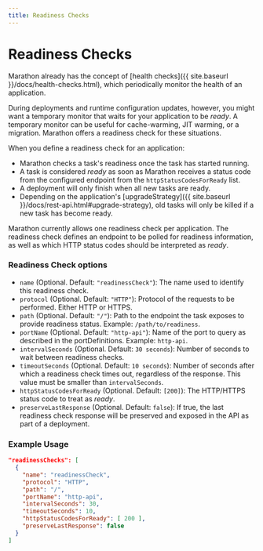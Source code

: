 ```yaml
---
title: Readiness Checks
---
```


# Readiness Checks

Marathon already has the concept of [health checks]({{ site.baseurl }}/docs/health-checks.html), which periodically monitor the health of an application. 

During deployments and runtime configuration updates, however, you might want a temporary monitor that waits for your application to be _ready_. A temporary monitor can be useful for cache-warming, JIT warming, or a migration. Marathon offers a readiness check for these situations.

When you define a readiness check for an application:

- Marathon checks a task's readiness once the task has started running.
- A task is considered _ready_ as soon as Marathon receives a status code from the configured endpoint from the `httpStatusCodesForReady` list.
- A deployment will only finish when all new tasks are ready.
- Depending on the application's [upgradeStrategy]({{ site.baseurl }}/docs/rest-api.html#upgrade-strategy), old tasks will only be killed if a new task has become ready.

Marathon currently allows one readiness check per application. The readiness check defines an endpoint to be polled for readiness information, as well as which HTTP status codes should be interpreted as _ready_.

### Readiness Check options

- `name` (Optional. Default: `"readinessCheck"`): The name used to identify this readiness check.
- `protocol` (Optional. Default: `"HTTP"`): Protocol of the requests to be performed. Either HTTP or HTTPS.
- `path` (Optional. Default: `"/"`): Path to the endpoint the task exposes to provide readiness status. Example: `/path/to/readiness`.
- `portName` (Optional. Default: `"http-api"`): Name of the port to query as described in the portDefinitions. Example: `http-api`.
- `intervalSeconds` (Optional. Default: `30 seconds`): Number of seconds to wait between readiness checks.
- `timeoutSeconds` (Optional. Default: `10 seconds`): Number of seconds after which a readiness check times out, regardless of the response. This value must be smaller than `intervalSeconds`.
- `httpStatusCodesForReady` (Optional. Default: `[200]`): The HTTP/HTTPS status code to treat as _ready_.
- `preserveLastResponse` (Optional. Default: `false`): If true, the last readiness check response will be preserved and exposed in the API as part of a deployment.

### Example Usage

```json
"readinessChecks": [
  {
    "name": "readinessCheck",
    "protocol": "HTTP",
    "path": "/",
    "portName": "http-api",
    "intervalSeconds": 30,
    "timeoutSeconds": 10,
    "httpStatusCodesForReady": [ 200 ],
    "preserveLastResponse": false
  }
]
```
